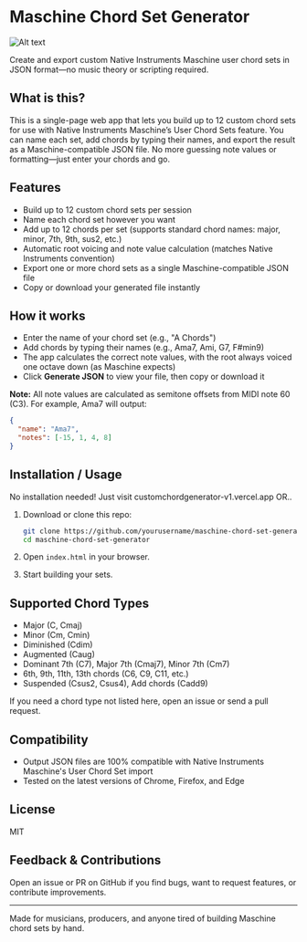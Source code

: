 # Maschine Chord Set Generator

![Alt text](https://blog.native-instruments.com/wp-content/uploads/2025/03/Introducing-Custom-Chords-in-Maschine-featured.jpg)

Create and export custom Native Instruments Maschine user chord sets in JSON format—no music theory or scripting required.

## What is this?

This is a single-page web app that lets you build up to 12 custom chord sets for use with Native Instruments Maschine’s User Chord Sets feature. You can name each set, add chords by typing their names, and export the result as a Maschine-compatible JSON file. No more guessing note values or formatting—just enter your chords and go.

## Features

* Build up to 12 custom chord sets per session
* Name each chord set however you want
* Add up to 12 chords per set (supports standard chord names: major, minor, 7th, 9th, sus2, etc.)
* Automatic root voicing and note value calculation (matches Native Instruments convention)
* Export one or more chord sets as a single Maschine-compatible JSON file
* Copy or download your generated file instantly

## How it works

* Enter the name of your chord set (e.g., "A Chords")
* Add chords by typing their names (e.g., Ama7, Ami, G7, F#min9)
* The app calculates the correct note values, with the root always voiced one octave down (as Maschine expects)
* Click **Generate JSON** to view your file, then copy or download it

**Note:**
All note values are calculated as semitone offsets from MIDI note 60 (C3).
For example, Ama7 will output:

```json
{
  "name": "Ama7",
  "notes": [-15, 1, 4, 8]
}
```

## Installation / Usage

No installation needed! Just visit customchordgenerator-v1.vercel.app OR..

1. Download or clone this repo:

   ```sh
   git clone https://github.com/yourusername/maschine-chord-set-generator.git
   cd maschine-chord-set-generator
   ```
2. Open `index.html` in your browser.
3. Start building your sets.

## Supported Chord Types

* Major (C, Cmaj)
* Minor (Cm, Cmin)
* Diminished (Cdim)
* Augmented (Caug)
* Dominant 7th (C7), Major 7th (Cmaj7), Minor 7th (Cm7)
* 6th, 9th, 11th, 13th chords (C6, C9, C11, etc.)
* Suspended (Csus2, Csus4), Add chords (Cadd9)

If you need a chord type not listed here, open an issue or send a pull request.

## Compatibility

* Output JSON files are 100% compatible with Native Instruments Maschine's User Chord Set import
* Tested on the latest versions of Chrome, Firefox, and Edge

## License

MIT

## Feedback & Contributions

Open an issue or PR on GitHub if you find bugs, want to request features, or contribute improvements.

---

Made for musicians, producers, and anyone tired of building Maschine chord sets by hand.
